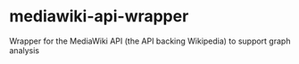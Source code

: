 # mediawiki-api-wrapper
Wrapper for the MediaWiki API (the API backing Wikipedia) to support graph analysis
